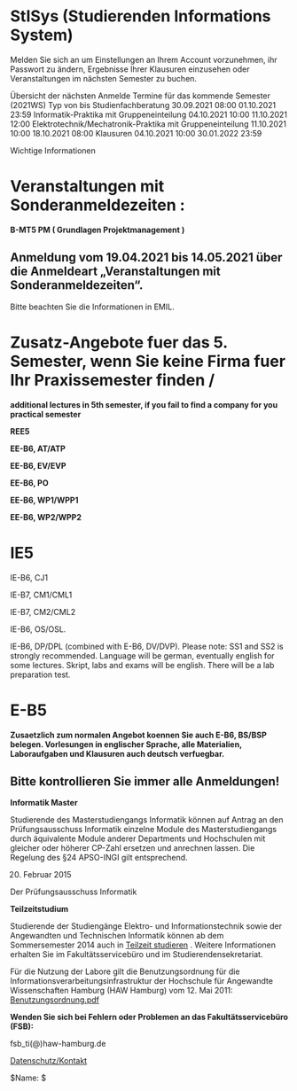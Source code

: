 # StISys (Studierenden Informations System)
Melden Sie sich an um Einstellungen an Ihrem Account vorzunehmen, ihr Passwort zu ändern, Ergebnisse Ihrer Klausuren einzusehen oder Veranstaltungen im nächsten Semester zu buchen.

Übersicht der nächsten Anmelde Termine für das kommende Semester  (2021WS)
Typ
von
bis
Studienfachberatung
30.09.2021 08:00
01.10.2021 23:59
Informatik-Praktika mit Gruppeneinteilung
04.10.2021 10:00
11.10.2021 12:00
Elektrotechnik/Mechatronik-Praktika mit Gruppeneinteilung
11.10.2021 10:00
18.10.2021 08:00
Klausuren
04.10.2021 10:00
30.01.2022 23:59

Wichtige Informationen

# **Veranstaltungen mit Sonderanmeldezeiten :**

**B-MT5  PM ( Grundlagen Projektmanagement )**

## Anmeldung vom 19.04.2021 bis 14.05.2021 über die Anmeldeart „Veranstaltungen mit Sonderanmeldezeiten“.

Bitte beachten Sie die Informationen in EMIL.

# **Zusatz-Angebote fuer das 5. Semester, wenn Sie keine Firma fuer Ihr Praxissemester finden /**

**additional lectures in 5th semester, if you fail to find a company for you practical semester**

**REE5**

**EE-B6, AT/ATP**

**EE-B6, EV/EVP**

**EE-B6, PO**

**EE-B6, WP1/WPP1**

**EE-B6, WP2/WPP2**

# **IE5**

IE-B6, CJ1

IE-B7, CM1/CML1

IE-B7, CM2/CML2

IE-B6, OS/OSL.

IE-B6, DP/DPL (combined with E-B6, DV/DVP). Please note: SS1 and SS2 is strongly recommended. Language will be german, eventually english for some lectures. Skript, labs and exams will be english.  There will be a lab preparation test.

# **E-B5**

**Zusaetzlich zum normalen Angebot koennen Sie auch E-B6, BS/BSP belegen. Vorlesungen in englischer Sprache, alle Materialien, Laboraufgaben und Klausuren auch deutsch verfuegbar.**

## **Bitte kontrollieren Sie immer alle Anmeldungen!**

**Informatik Master**

Studierende des Masterstudiengangs Informatik können auf Antrag an den Prüfungsausschuss Informatik einzelne Module des Masterstudiengangs durch äquivalente Module anderer Departments und Hochschulen mit gleicher oder höherer CP-Zahl ersetzen und anrechnen lassen. Die Regelung des §24 APSO-INGI gilt entsprechend.

20. Februar 2015

Der Prüfungsausschuss Informatik

**Teilzeitstudium**

Studierende der Studiengänge Elektro- und Informationstechnik sowie der Angewandten und Technischen Informatik können ab dem Sommersemester 2014 auch in
[Teilzeit studieren](http://www.haw-hamburg.de/teilzeitstudium.html)
. Weitere Informationen erhalten Sie im Fakultätsservicebüro und im Studierendensekretariat.

Für die Nutzung der Labore gilt die Benutzungsordnung für die Informationsverarbeitungsinfrastruktur
der Hochschule für Angewandte Wissenschaften Hamburg
(HAW Hamburg)
vom 12. Mai 2011:
[Benutzungsordnung.pdf](http://www.haw-hamburg.de/fileadmin/user_upload/ITSC/pdf/Benutzerordnung.pdf)

**Wenden Sie sich bei Fehlern oder Problemen an das Fakultätsservicebüro (FSB):**

fsb_ti(@)haw-hamburg.de

[Datenschutz/Kontakt](/datenschutz.html)

$Name:  $
